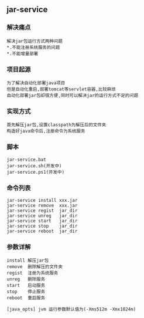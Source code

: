 
## jar-service

### 解决痛点
	解决jar包运行方式两种问题
	*.不能注册系统服务的问题
	*.不能增量部署

### 项目起源
	为了解决自动化部署java项目
	但是自动化重启,部署tomcat等servlet容器,比较麻烦
	自动化部署jar包却很方便,同时可以解决jar的运行方式不足的问题

### 实现方式
	首先解压jar包,设置classpath为解压后的文件夹
	构造好java命令后,注册命令为系统服务

### 脚本
	jar-service.bat
	jar-service.sh(开发中)
	jar-service.ps1(开发中)

### 命令列表
	jar-service install	xxx.jar
	jar-service remove	xxx.jar
	jar-service regist	jar_dir
	jar-service unreg	jar_dir
	jar-service start	jar_dir
	jar-service stop	jar_dir
	jar-service reboot	jar_dir

### 参数详解
	install	解压jar包
	remove	删除解压的文件夹
	regist	注册为系统服务
	unreg	删除服务
	start	启动服务
	stop	停止服务
	reboot	重启服务

	[java_opts] jvm 运行参数默认值为(-Xms512m -Xmx1024m)
